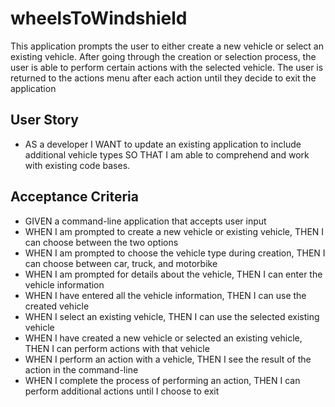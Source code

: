 # wheelsToWindshield
This application prompts the user to either create a new vehicle or select an existing vehicle. After going through the creation or selection process, the user is able to perform certain actions with the selected vehicle. The user is returned to the actions menu after each action until they decide to exit the application

## User Story
- AS a developer I WANT to update an existing application to include additional vehicle types SO THAT I am able to comprehend and work with existing code bases.

## Acceptance Criteria
- GIVEN a command-line application that accepts user input
- WHEN I am prompted to create a new vehicle or existing vehicle, THEN I can choose between the two options
- WHEN I am prompted to choose the vehicle type during creation, THEN I can choose between car, truck, and motorbike
- WHEN I am prompted for details about the vehicle, THEN I can enter the vehicle information
- WHEN I have entered all the vehicle information, THEN I can use the created vehicle
- WHEN I select an existing vehicle, THEN I can use the selected existing vehicle
- WHEN I have created a new vehicle or selected an existing vehicle, THEN I can perform actions with that vehicle
- WHEN I perform an action with a vehicle, THEN I see the result of the action in the command-line
- WHEN I complete the process of performing an action, THEN I can perform additional actions until I choose to exit